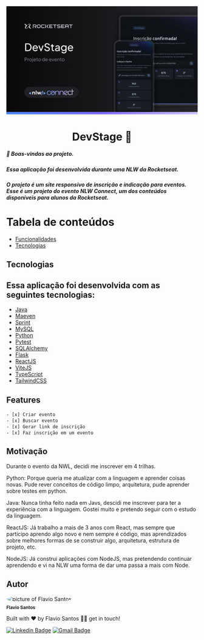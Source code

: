 <div align="center"><img src="cover.png" alt=""/></div>

<div id='about'>
  <h1 align="center">
	DevStage 🚀
  </h1>
  <h5 align="left">
	  🚀 Boas-vindas ao projeto.
  </h5>
  <h5 align="left">
	  Essa aplicação foi desenvolvida durante uma NLW da Rocketseat.
  </h5>
  <h5 align="left">
	  O projeto é um site responsivo de inscrição e indicação para eventos.
    Esse é um projeto do evento NLW Connect, um dos conteúdos disponíveis para alunos da Rocketseat.
  </h5>
</div>

# Tabela de conteúdos

- [Funcionalidades](#features)
- [Tecnologias](#technologies)

## Tecnologias

<div id='technologies'>
  <h2>Essa aplicação foi desenvolvida com as seguintes tecnologias:</h2>
  
  - [Java](https://dev.java/learn/)
  - [Maeven](https://maven.apache.org/guides/index.html)
  - [Sprint](https://docs.spring.io/spring-framework/reference/index.html)
  - [MySQL](https://dev.mysql.com/doc/)
  - [Python](https://docs.python.org/)
  - [Pytest](https://pytest.org/)
  - [SQLAlchemy](https://docs.sqlalchemy.org/)
  - [Flask](https://flask.palletsprojects.com/)
  - [ReactJS](https://pt-br.reactjs.org/)
  - [ViteJS](https://vitejs.dev/)
  - [TypeScript](https://www.typescriptlang.org/)
  - [TailwindCSS](https://tailwindcss.com.com/)
</div>

<div id='features'>
  <h2>Features</h2>
  
    - [x] Criar evento
    - [x] Buscar evento
    - [x] Gerar link de inscrição
    - [x] Faz inscrição em um evento
</div>

<div id='aprendizados'>
  <h2>Motivação</h2>
  <p>Durante o evento da NWL, decidi me inscrever em 4 trilhas.</p>
  <p>Python: Porque queria me atualizar com a linguagem e aprender coisas novas.
    Pude rever conceitos de código limpo, arquitetura, pude aprender sobre testes em python.</p>
    <p>Java: Nunca tinha feito nada em Javs, descidi me inscrever para ter a experiência com a linguagem.
    Gostei muito e pretendo seguir com o estudo da linguagem.</p>
    <p>ReactJS: Já trabalho a mais de 3 anos com React, mas sempre que participo aprendo algo novo e nem sempre
    é código, mas aprendizados sobre melhores formas de se construir algo, arquitetura, estrutura de projeto, etc.</p>
    <p>NodeJS: Já construi aplicações com NodeJS, mas pretendendo continuar aprendendo e vi na NLW uma forma de dar
    uma passa a mais com Node.</p>    
</div>

<div id='author'>
  <h2>Autor</h2>

 <img style="border-radius: 50%;" src="https://avatars.githubusercontent.com/u/48564704?v=4" width="100px;" alt="picture of Flavio Santos"/>
 <br />
 <sub><b>Flavio Santos</b></sub>

Built with ❤️ by Flavio Santos 👋🏽 get in touch!

[![Linkedin Badge](https://img.shields.io/badge/-flvSantos-blue?style=flat-square&logo=Linkedin&logoColor=white&link=https://www.linkedin.com/in/flvSantos15/)](https://www.linkedin.com/in/flvSantos15/)
[![Gmail Badge](https://img.shields.io/badge/-flvSantos300@gmail.com-c14438?style=flat-square&logo=Gmail&logoColor=white&link=mailto:flvSantos300@gmail.com)](mailto:flvSantos300@gmail.com)

</div>
